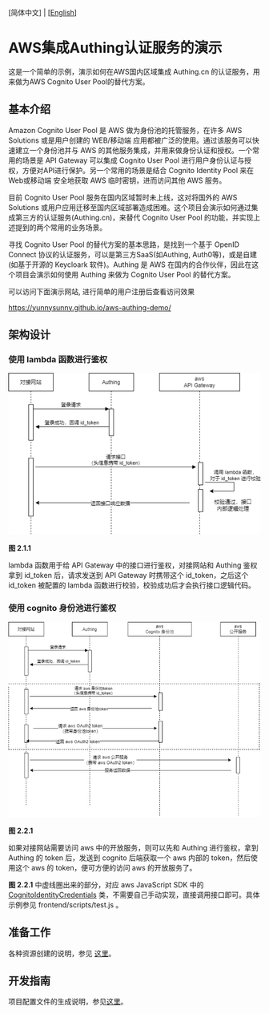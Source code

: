 [简体中文] | [[English](README.en.md)]

# AWS集成Authing认证服务的演示

这是一个简单的示例，演示如何在AWS国内区域集成 Authing.cn 的认证服务，用来做为AWS Cognito User Pool的替代方案。

## 基本介绍

Amazon Cognito User Pool 是 AWS 做为身份池的托管服务，在许多 AWS Solutions 或是用户创建的 WEB/移动端 应用都被广泛的使用。通过该服务可以快速建立一个身份池并与 AWS 的其他服务集成，并用来做身份认证和授权。一个常用的场景是 API Gateway 可以集成 Cognito User Pool 进行用户身份认证与授权，方便对API进行保护。另一个常用的场景是结合 Cognito Identity Pool 来在 Web或移动端 安全地获取 AWS 临时密钥，进而访问其他 AWS 服务。

目前 Cognito User Pool 服务在国内区域暂时未上线，这对将国外的 AWS Solutions 或用户应用迁移至国内区域部署造成困难。这个项目会演示如何通过集成第三方的认证服务(Authing.cn)，来替代 Cognito User Pool 的功能，并实现上述提到的两个常用的业务场景。

寻找 Cognito User Pool 的替代方案的基本思路，是找到一个基于 OpenID Connect 协议的认证服务，可以是第三方SaaS(如Authing, Auth0等)，或是自建(如基于开源的 Keycloark 软件)。Authing 是 AWS 在国内的合作伙伴，因此在这个项目会演示如何使用 Authing 来做为 Cognito User Pool 的替代方案。

可以访问下面演示网站, 进行简单的用户注册后查看访问效果

https://yunnysunny.github.io/aws-authing-demo/

## 架构设计

### 使用 lambda 函数进行鉴权

![](docs/images/lambda_auth_flow.png)

**图 2.1.1**

lambda 函数用于给 API Gateway 中的接口进行鉴权，对接网站和 Authing 鉴权拿到 id_token 后，请求发送到 API Gateway 时携带这个 id_token，之后这个 id_token 被配置的 lambda 函数进行校验，校验成功后才会执行接口逻辑代码。

### 使用 cognito 身份池进行鉴权

![](docs/images/cognito_auth_flow.drawio.png)

**图 2.2.1**

如果对接网站需要访问 aws 中的开放服务，则可以先和 Authing 进行鉴权，拿到 Authing 的 token 后，发送到 cognito 后端获取一个 aws 内部的 token，然后使用这个 aws 的 token，便可方便的访问 aws 的开放服务了。

**图 2.2.1** 中虚线圈出来的部分，对应 aws JavaScript SDK 中的 [CognitoIdentityCredentials](https://docs.aws.amazon.com/AWSJavaScriptSDK/latest/AWS/CognitoIdentityCredentials.html) 类，不需要自己手动实现，直接调用接口即可。具体示例参见 frontend/scripts/test.js 。

## 准备工作

各种资源创建的说明，参见 [这里](docs/prepare.md)。

## 开发指南

项目配置文件的生成说明，参见[这里](docs/dev_guide.md)。